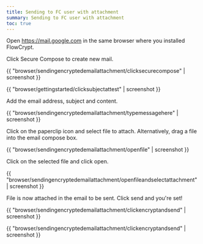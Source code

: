 ```yaml
---
title: Sending to FC user with attachment
summary: Sending to FC user with attachment
toc: true
---
```


Open https://mail.google.com in the same browser where you installed FlowCrypt.

Click Secure Compose to create new mail.

{{ "browser/sendingencryptedemailattachment/clicksecurecompose" | screenshot }}

{{ "browser/gettingstarted/clicksubjectattest" | screenshot }}

Add the email address, subject and content. 

{{ "browser/sendingencryptedemailattachment/typemessagehere" | screenshot }}

Click on the paperclip icon and select file to attach. Alternatively, drag a file into the email compose box.

{{ "browser/sendingencryptedemailattachment/openfile" | screenshot }}

Click on the selected file and click open.

{{ "browser/sendingencryptedemailattachment/openfileandselectattachment" | screenshot }}

File is now attached in the email to be sent. Click send and you're set!

{{ "browser/sendingencryptedemailattachment/clickencryptandsend" | screenshot }}

{{ "browser/sendingencryptedemailattachment/clickencryptandsend" | screenshot }}
